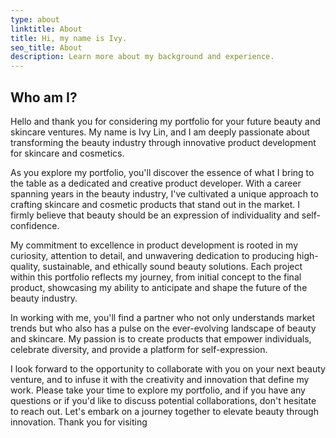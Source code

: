 ```yaml
---
type: about
linktitle: About
title: Hi, my name is Ivy.
seo_title: About
description: Learn more about my background and experience.
---
```


## Who am I?

Hello and thank you for considering my portfolio for your future beauty and skincare ventures. My name is Ivy Lin, and I am deeply passionate about transforming the beauty industry through innovative product development for skincare and cosmetics.

As you explore my portfolio, you'll discover the essence of what I bring to the table as a dedicated and creative product developer. With a career spanning years in the beauty industry, I've cultivated a unique approach to crafting skincare and cosmetic products that stand out in the market. I firmly believe that beauty should be an expression of individuality and self-confidence.

My commitment to excellence in product development is rooted in my curiosity, attention to detail, and unwavering dedication to producing high-quality, sustainable, and ethically sound beauty solutions. Each project within this portfolio reflects my journey, from initial concept to the final product, showcasing my ability to anticipate and shape the future of the beauty industry.

In working with me, you'll find a partner who not only understands market trends but who also has a pulse on the ever-evolving landscape of beauty and skincare. My passion is to create products that empower individuals, celebrate diversity, and provide a platform for self-expression.

I look forward to the opportunity to collaborate with you on your next beauty venture, and to infuse it with the creativity and innovation that define my work. Please take your time to explore my portfolio, and if you have any questions or if you'd like to discuss potential collaborations, don't hesitate to reach out. Let's embark on a journey together to elevate beauty through innovation. Thank you for visiting
